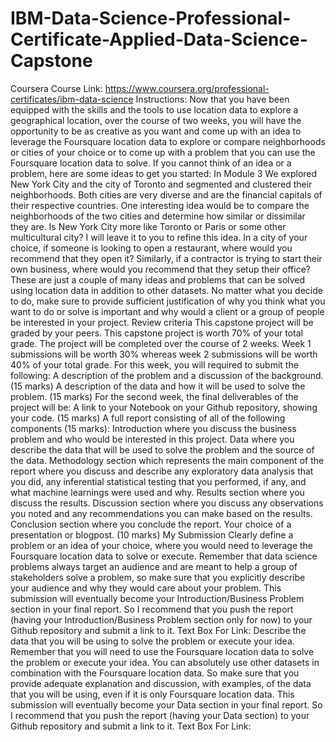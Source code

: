 # IBM-Data-Science-Professional-Certificate-Applied-Data-Science-Capstone
Coursera Course Link: https://www.coursera.org/professional-certificates/ibm-data-science  Instructions: Now that you have been equipped with the skills and the tools to use location data to explore a geographical location, over the course of two weeks, you will have the opportunity to be as creative as you want and come up with an idea to leverage the Foursquare location data to explore or compare neighborhoods or cities of your choice or to come up with a problem that you can use the Foursquare location data to solve. If you cannot think of an idea or a problem, here are some ideas to get you started:  In Module 3 We explored New York City and the city of Toronto and segmented and clustered their neighborhoods. Both cities are very diverse and are the financial capitals of their respective countries. One interesting idea would be to compare the neighborhoods of the two cities and determine how similar or dissimilar they are. Is New York City more like Toronto or Paris or some other multicultural city? I will leave it to you to refine this idea.  In a city of your choice, if someone is looking to open a restaurant, where would you recommend that they open it? Similarly, if a contractor is trying to start their own business, where would you recommend that they setup their office?  These are just a couple of many ideas and problems that can be solved using location data in addition to other datasets. No matter what you decide to do, make sure to provide sufficient justification of why you think what you want to do or solve is important and why would a client or a group of people be interested in your project.  Review criteria This capstone project will be graded by your peers. This capstone project is worth 70% of your total grade. The project will be completed over the course of 2 weeks. Week 1 submissions will be worth 30% whereas week 2 submissions will be worth 40% of your total grade.  For this week, you will required to submit the following: A description of the problem and a discussion of the background. (15 marks) A description of the data and how it will be used to solve the problem. (15 marks) For the second week, the final deliverables of the project will be: A link to your Notebook on your Github repository, showing your code. (15 marks) A full report consisting of all of the following components (15 marks): Introduction where you discuss the business problem and who would be interested in this project. Data where you describe the data that will be used to solve the problem and the source of the data. Methodology section which represents the main component of the report where you discuss and describe any exploratory data analysis that you did, any inferential statistical testing that you performed, if any, and what machine learnings were used and why. Results section where you discuss the results. Discussion section where you discuss any observations you noted and any recommendations you can make based on the results. Conclusion section where you conclude the report. Your choice of a presentation or blogpost. (10 marks) My Submission Clearly define a problem or an idea of your choice, where you would need to leverage the Foursquare location data to solve or execute. Remember that data science problems always target an audience and are meant to help a group of stakeholders solve a problem, so make sure that you explicitly describe your audience and why they would care about your problem.  This submission will eventually become your Introduction/Business Problem section in your final report. So I recommend that you push the report (having your Introduction/Business Problem section only for now) to your Github repository and submit a link to it.  Text Box For Link:  Describe the data that you will be using to solve the problem or execute your idea. Remember that you will need to use the Foursquare location data to solve the problem or execute your idea. You can absolutely use other datasets in combination with the Foursquare location data. So make sure that you provide adequate explanation and discussion, with examples, of the data that you will be using, even if it is only Foursquare location data.  This submission will eventually become your Data section in your final report. So I recommend that you push the report (having your Data section) to your Github repository and submit a link to it.  Text Box For Link:
